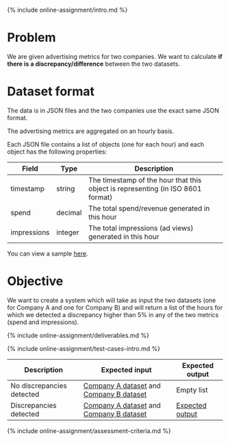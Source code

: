 {% include online-assignment/intro.md %}

# Problem

We are given advertising metrics for two companies. We want to calculate **if there is a discrepancy/difference** between the two datasets.

# Dataset format

The data is in JSON files and the two companies use the exact same JSON format.

The advertising metrics are aggregated on an hourly basis.

Each JSON file contains a list of objects (one for each hour) and each object has the following properties:

| Field | Type | Description |
|---|---|---|
| timestamp | string | The timestamp of the hour that this object is representing (in ISO 8601 format) |
| spend | decimal | The total spend/revenue generated in this hour |
| impressions | integer | The total impressions (ad views) generated in this hour |

You can view a sample [here](/test-cases/companyA.json).

# Objective

We want to create a system which will take as input the two datasets (one for Company A and one for Company B) and will return a list of the hours for which we detected a discrepancy higher than 5% in any of the two metrics (spend and impressions). 

{% include online-assignment/deliverables.md %}

{% include online-assignment/test-cases-intro.md %}

| Description | Expected input | Expected output |
|---|---|---|
| No discrepancies detected | [Company A dataset](/test-cases/companyA.json) and [Company B dataset](/test-cases/companyB-no-discrepancies.json) | Empty list |
| Discrepancies detected | [Company A dataset](/test-cases/companyA.json) and [Company B dataset](/test-cases/companyB-discrepancies.json) | [Expected output](/test-cases/expected-discrepancies.json) |

{% include online-assignment/assessment-criteria.md %}